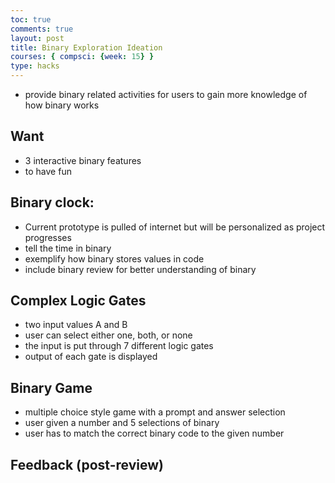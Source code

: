 ```yaml
---
toc: true
comments: true
layout: post
title: Binary Exploration Ideation
courses: { compsci: {week: 15} }
type: hacks
---
```


- provide binary related activities for users to gain more knowledge of how binary works

## Want
- 3 interactive binary features
- to have fun

## Binary clock:
- Current prototype is pulled of internet but will be personalized as project progresses
- tell the time in binary
- exemplify how binary stores values in code
- include binary review for better understanding of binary

## Complex Logic Gates
- two input values A and B
- user can select either one, both, or none
- the input is put through 7 different logic gates
- output of each gate is displayed

## Binary Game
- multiple choice style game with a prompt and answer selection
- user given a number and 5 selections of binary
- user has to match the correct binary code to the given number

## Feedback (post-review)